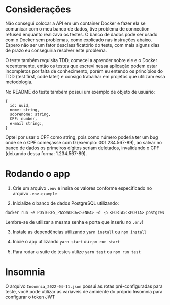 # Considerações

Não consegui colocar a API em um container Docker e fazer ela se comunicar com o meu banco de dados, tive problema de connection refused enquanto realizava os testes. O banco de dados pode ser usado com o Docker sem problemas, como explicado nas instruções abaixo. Espero não ser um fator desclassificatório do teste, com mais alguns dias de prazo eu conseguiria resolver este problema.

O teste também requisita TDD, comecei a aprender sobre ele e o Docker recentemente, então os testes que escrevi nessa aplicação podem estar incompletos por falta de conhecimento, porém eu entendo os princípios do TDD (test first, code later) e consigo trabalhar em projetos que utilizam essa metodologia.

No README do teste também possui um exemplo de objeto de usuário:
```
{
  id: uuid,
  nome: string, 
  sobrenome: string,
  CPF: number,
  e-mail string:,
}
```

Optei por usar o CPF como string, pois como número poderia ter um bug onde se o CPF começasse com 0 (exemplo: 001.234.567-89), ao salvar no banco de dados os primeiros dígitos seriam deletados, invalidando o CPF (deixando dessa forma: 1.234.567-89).

# Rodando o app

1. Crie um arquivo `.env` e insira os valores conforme especificado no arquivo `.env.example`

2. Inicialize o banco de dados PostgreSQL utilizando:
```
docker run -e POSTGRES_PASSWORD=<SENHA> -d -p <PORTA>:<PORTA> postgres
```
Lembre-se de utilizar a mesma senha e porta que inseriu no `.env`!

3. Instale as dependências utilizando `yarn install` ou `npm install`

4. Inicie o app utilizando `yarn start` ou `npm run start`

5. Para rodar a suite de testes utilize `yarn test` ou `npm run test`

# Insomnia

O arquivo `Insomnia_2022-04-11.json` possui as rotas pré-configuradas para teste, você pode utilizar as variáveis de ambiente do próprio Insomnia para configurar o token JWT
